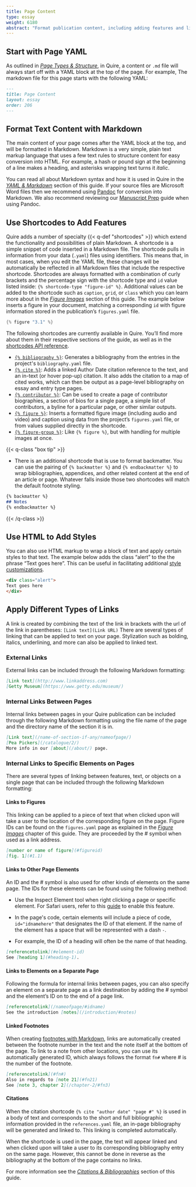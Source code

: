 ```yaml
---
title: Page Content
type: essay
weight: 6180
abstract: "Format publication content, including adding features and links"
---
```


## Start with Page YAML

As outlined in [*Page Types & Structure*](/docs-v1/pages/), in Quire, a content or `.md` file will always start off with a YAML block at the top of the page. For example, The markdown file for this page starts with the following YAML:

```md
---
title: Page Content
layout: essay
order: 206
---
```

## Format Text Content with Markdown

The main content of your page comes after the YAML block at the top, and will be formatted in Markdown. Markdown is a very simple, plain text markup language that uses a few text rules to structure content for easy conversion into HTML. For example, a hash or pound sign at the beginning of a line makes a heading, and asterisks wrapping text turns it *italic*.

You can read all about Markdown syntax and how it is used in Quire in the [*YAML & Markdown*](/docs-v1/fundamentals/) section of this guide. If your source files are Microsoft Word files then we recommend using [Pandoc](/docs-v1/fundamentals/#microsoft-word-to-markdown-conversion) for conversion into Markdown. We also recommend reviewing our [Manuscript Prep](/learn/manuscript-prep/) guide when using Pandoc.

## Use Shortcodes to Add Features

Quire adds a number of specialty {{< q-def "shortcodes" >}} which extend the functionality and possibilities of plain Markdown. A shortcode is a simple snippet of code inserted in a Markdown file. The shortcode pulls in information from your data (`.yaml`) files using identifiers. This means that, in most cases, when you edit the YAML file, these changes will be automatically be reflected in all Markdown files that include the respective shortcode. Shortcodes are always formatted with a combination of curly brackets and the percentage sign with the shortcode type and `id` value listed inside: `{% shortcode-type "figure-id" %}`. Additional values can be added to the shortcode such as `caption`,  `grid`, or `class` which you can learn more about in the [*Figure Images*](/docs-v1/figure-images/) section of this guide. The example below inserts a figure in your document, matching a corresponding `id` with figure information stored in the publication’s `figures.yaml` file.

```go
{% figure "3.1" %}
```

The following shortcodes are currently available in Quire. You’ll find more about them in their respective sections of the guide, as well as in the [shortcodes API reference](/docs-v1/for-developers/#shortcodes-api).

- [`{% bibliography %}`](/docs-v1/citation-bibliographies/): Generates a bibliography from the entries in the project's `bibliography.yaml` file.
- [`{% cite %}`](/docs-v1/citation-bibliographies/): Adds a linked Author Date citation reference to the text, and an in-text (or hover pop-up) citation. It also adds the citation to a map of cited works, which can then be output as a page-level bibliography on essay and entry type pages.
- [`{% contributor %}`](/docs-v1/contributors/): Can be used to create a page of contributor biographies, a section of bios for a single page, a simple list of contributors, a byline for a particular page, or other similar outputs.
- [`{% figure %}`](/docs-v1/figure-images/): Inserts a formatted figure image (including audio and video) and caption using data from the project’s `figures.yaml` file, or from values supplied directly in the shortcode.
- [`{% figure-group %}`](/docs-v1/figure-images/): Like `{% figure %}`, but with handling for multiple images at once.

{{< q-class "box tip" >}}

- There is an additional shortcode that is use to format backmatter. You can use the pairing of `{% backmatter %}` and `{% endbackmatter %}` to wrap bibliographies, appendices, and other related content at the end of an article or page. Whatever falls inside those two shortcodes will match the default footnote styling.

```md
{% backmatter %}
## Notes
{% endbackmatter %}
```

{{< /q-class >}}


## Use HTML to Add Styles

You can also use HTML markup to wrap a block of text and apply certain styles to that text. The example below adds the class “alert” to the the phrase “Text goes here”. This can be useful in facilitating additional [style customizations](/docs-v1/styles-customization).

```md
<div class="alert">
Text goes here
</div>
```

## Apply Different Types of Links

A link is created by combining the text of the link in brackets with the url of the link in parentheses: `[Link text](Link URL)` There are several types of linking that can be applied to text on your page. Stylization such as bolding, italics, underlining, and more can also be applied to linked text.

### External Links

External links can be included through the following Markdown formatting:

```md
[Link text](http://www.linkaddress.com)
[Getty Museum](https://www.getty.edu/museum/)
```

### Internal Links Between Pages

Internal links between pages in your Quire publication can be included through the following Markdown formatting using the file name of the page and the directory name of the section it is in.

```md
[Link text](/name-of-section-if-any/nameofpage/)
[Pea Pickers](/catalogue/2/)
More info in our [about](/about/) page.
```

### Internal Links to Specific Elements on Pages

There are several types of linking between features, text, or objects on a single page that can be included through the following Markdown formatting:

#### Links to Figures

This linking can be applied to a piece of text that when clicked upon will take a user to the location of the corresponding figure on the page. Figure IDs can be found on the `figures.yaml` page as explained in the [*Figure Images*](/docs-v1/figure-images/) chapter of this guide. They are proceeded by the # symbol when used as a link address.

```md
[number or name of figure](#figureid)
[fig. 1](#1.1)
```

#### Links to Other Page Elements

An ID and the # symbol is also used for other kinds of elements on the same page. The IDs for these elements can be found using the following method:

- Use the Inspect Element tool when right clicking a page or specific element. For Safari users, refer to this [guide](https://apple.stackexchange.com/questions/139767/inspect-element-in-safari) to enable this feature.

- In the page's code, certain elements will include a piece of code, `id="idnamehere"` that designates the ID of that element. If the name of the element has a space that will be represented with a dash `-`.

- For example, the ID of a heading will often be the name of that heading.

```md
[referencetolink](#element-id)  
See [heading 1](#heading-1).
```

#### Links to Elements on a Separate Page

Following the formula for internal links between pages, you can also specify an element on a separate page as a link destination by adding the # symbol and the element’s ID on to the end of a page link.

```md
[referencetolink](/nameofpage/#idname)
See the introduction [notes](/introduction/#notes)
```

#### Linked Footnotes

When creating [footnotes with Markdown](/docs-v1/fundamentals/#footnotes), links are automatically created between the footnote number in the text and the note itself at the bottom of the page. To link to a note from other locations, you can use its automatically generated ID, which always follows the format `fn#` where # is the number of the footnote.

```md
[referencetolink](#fn#)
Also in regards to [note 21](#fn21)
See [note 3, chapter 2](/chapter-2/#fn3)
```

#### Citations

When the citation shortcode `{% cite "author date" "page #" %}` is used in a body of text and corresponds to the short and full bibliographic information provided in the `references.yaml` file, an in-page bibliography will be generated and linked to. This linking is completed automatically.

When the shortcode is used in the page, the text will appear linked and when clicked upon will take a user to its corresponding bibliography entry on the same page. However, this cannot be done in reverse as the bibliography at the bottom of the page contains no links.

For more information see the [*Citations & Bibliographies*](/docs-v1/citation-bibliographies) section of this guide.
